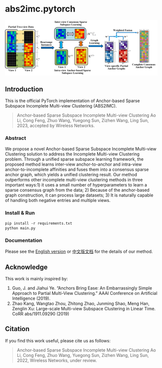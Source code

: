 # abs2imc.pytorch

<img src="docs/image.png" style="zoom:60%;" />

## Introduction

This is the official PyTorch implementation of Anchor-based Sparse Subspace Incomplete Multi-view Clustering (ABS2IMC).

> Anchor-based Sparse Subspace Incomplete Multi-view Clustering
> Ao Li, Cong Feng, Zhuo Wang, Yuegong Sun, Zizhen Wang, Ling Sun, 2023, accepted by Wireless Networks.

### Abstract

We propose a novel Anchor-based Sparse Subspace Incomplete Multi-view Clustering solution to address the Incomplete Multi-view Clustering problem. Through a unified sparse subspace learning framework, the proposed method learns inter-view anchor-to-anchor and intra-view anchor-to-incomplete affinities and fuses them into a consensus sparse anchor graph, which yields a unified clustering result. Our method outperforms other incomplete multi-view clustering methods in three important ways:1) it uses a small number of hyperparameters to learn a sparse consensus graph from the data; 2) Because of the anchor-based graph construction, it can process large datasets; 3) It is naturally capable of handling both negative entries and multiple views.


### Install & Run

```
pip install -r requirements.txt
python main.py
```

### Documentation

Please see the [English version](docs/formula-en.md) or [中文版文档](docs/formula-zh.md) for the details of our method.


## Acknowledge

This work is mainly inspired by:
1. Guo, J. and Jiahui Ye. “Anchors Bring Ease: An Embarrassingly Simple Approach to Partial Multi-View Clustering.” AAAI Conference on Artificial Intelligence (2019).
2. Zhao Kang, Wangtao Zhou, Zhitong Zhao, Junming Shao, Meng Han, Zenglin Xu:
Large-scale Multi-view Subspace Clustering in Linear Time. CoRR abs/1911.09290 (2019)


## Citation

If you find this work useful, please cite us as follows:

> Anchor-based Sparse Subspace Incomplete Multi-view Clustering
> Ao Li, Cong Feng, Zhuo Wang, Yuegong Sun, Zizhen Wang, Ling Sun, 2022, Wireless Networks, under review.
